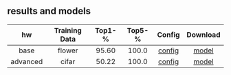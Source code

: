 ## results and models   

|      hw       | Training Data |   Top1-%  |   Top5-%  |                             Config                         |                                                              Download                                                                |
| :-----------: | :-----------: | :-------: |  :------: | :---------------------------------------------------------:|:-----------------------------------------------------------------------------------------------------------------------------------: |
|     base      |     flower    |   95.60   |   100.0   |      [config](../base/config/resnet50_8xb32_flower.py)     |[model](https://github.com/54wb/Openmmlab_Camp/releases/tag/hw01_base)                                                                |
|    advanced   |     cifar     |   50.22   |   100.0   |[config](../advanced/config/efficientnet-b7_b128_cifar10.py)|[model](https://download.openmmlab.com/mmclassification/v0/convnext/convnext-small_3rdparty_32xb128-noema_in1k_20220222-fa001ca5.pth) |
     
